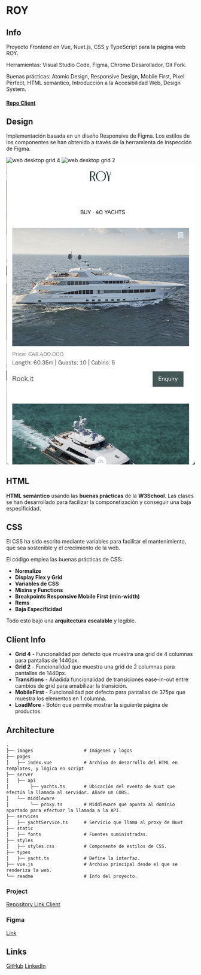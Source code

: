 # ROY

## Info
Proyecto Frontend en Vue, Nuxt.js, CSS y TypeScript para la página web ROY.

Herramientas: Visual Studio Code, Figma, Chrome Desarollador, Git Fork.

Buenas prácticas: Atomic Design, Responsive Design, Mobile First, Pixel Perfect, HTML semántico, Introducción a la Accesibilidad Web, Design System.
#### [Repo Client](https://github.com/inigoestebangomez/roy.git)


## Design
Implementación basada en un diseño Responsive de Figma. Los estilos de los componentes se han obtenido a través de la herramienta de inspección de Figma.

![web desktop grid 4](/images/desktop-4-screenshot.png)
![web desktop grid 2](/images/desktop-2-screenshot.png)
![mobile](/images/mobile-screenshot.png)

## HTML
**HTML** **semántico** usando las **buenas prácticas** de la **W3School**. Las clases se han desarrollado para facilizar la componetización y conseguir una baja especificidad.

## CSS
El CSS ha sido escrito mediante variables para facilitar el mantenimiento, que sea sostenible y el crecimiento de la web.

El código emplea las buenas prácticas de CSS:
- **Normalize**
- **Display Flex y Grid**
- **Variables de CSS**
- **Mixins y Functions**
- **Breakpoints Responsive Mobile First (min-width)**
- **Rems**
- **Baja Especificidad**

Todo esto bajo una **arquitectura** **escalable** y legible. 

## Client Info
- **Grid 4** - Funcionalidad por defecto que muestra una grid de 4 columnas para pantallas de 1440px.
- **Grid 2** - Funcionalidad que muestra una grid de 2 columnas para pantallas de 1440px.
- **Transitions** - Añadida funcionalidad de transiciones ease-in-out entre cambios de grid para amabilizar la transición.
- **MobileFirst** - Funcionalidad por defecto para pantallas de 375px que muestra los elementos en 1 columna.
- **LoadMore** - Botón que permite mostrar la siguiente página de productos.

## Architecture

    .
    ├── images                   # Imágenes y logos
    ├── pages
    │   ├── index.vue            # Archivo de desarrollo del HTML en templates, y lógica en script
    ├── server                   
    │   ├── api
    │        ├── yachts.ts       # Ubicación del evento de Nuxt que efectúa la llamada al servidor. Añade un CORS.
    │   └── middleware
    │        └── proxy.ts        # Middleware que apunta al dominio aportado para efectuar la llamada a la API.     
    ├── services                 
    │   ├── yachtService.ts      # Servicio que llama al proxy de Nuxt
    ├── static                   
    │   ├── fonts                # Fuentes suministradas. 
    ├── styles
    │   ├── styles.css           # Componente de estilos de CSS.
    ├── types
    │   ├── yacht.ts             # Define la interfaz.
    ├── vue.js                   # Archivo principal desde el que se renderiza la web.
    └── readme                   # Info del proyecto.

### Project

[Repository Link Client](https://github.com/inigoestebangomez/roy)


### Figma

[Link](https://www.figma.com/design/oeoEH26SF77BlVZKhjdqyY/design?node-id=0-1&t=L7LhxUBOEGxkab4m-1)

## Links

[GitHub](https://github.com/inigoestebangomez)
[LinkedIn](https://www.linkedin.com/in/inigo-esteban-gomez/)